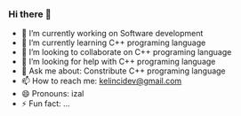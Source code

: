 ### Hi there 👋

- 🔭 I’m currently working on Software development
- 🌱 I’m currently learning C++ programing language
- 👯 I’m looking to collaborate on C++ programing language
- 🤔 I’m looking for help with C++ programing language
- 💬 Ask me about: Constribute C++ programing language
- 📫 How to reach me: kelincidev@gmail.com
- 😄 Pronouns: izal
- ⚡ Fun fact: ...

